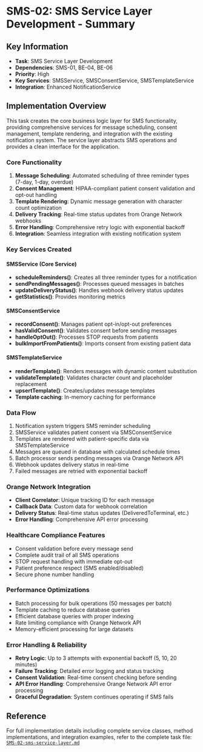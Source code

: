 # SMS-02: SMS Service Layer Development - Summary

## Key Information
- **Task**: SMS Service Layer Development
- **Dependencies**: SMS-01, BE-04, BE-06
- **Priority**: High
- **Key Services**: SMSService, SMSConsentService, SMSTemplateService
- **Integration**: Enhanced NotificationService

## Implementation Overview
This task creates the core business logic layer for SMS functionality, providing comprehensive services for message scheduling, consent management, template rendering, and integration with the existing notification system. The service layer abstracts SMS operations and provides a clean interface for the application.

### Core Functionality
1. **Message Scheduling**: Automated scheduling of three reminder types (7-day, 1-day, overdue)
2. **Consent Management**: HIPAA-compliant patient consent validation and opt-out handling
3. **Template Rendering**: Dynamic message generation with character count optimization
4. **Delivery Tracking**: Real-time status updates from Orange Network webhooks
5. **Error Handling**: Comprehensive retry logic with exponential backoff
6. **Integration**: Seamless integration with existing notification system

### Key Services Created

#### SMSService (Core Service)
- **scheduleReminders()**: Creates all three reminder types for a notification
- **sendPendingMessages()**: Processes queued messages in batches
- **updateDeliveryStatus()**: Handles webhook delivery status updates
- **getStatistics()**: Provides monitoring metrics

#### SMSConsentService
- **recordConsent()**: Manages patient opt-in/opt-out preferences
- **hasValidConsent()**: Validates consent before sending messages
- **handleOptOut()**: Processes STOP requests from patients
- **bulkImportFromPatients()**: Imports consent from existing patient data

#### SMSTemplateService
- **renderTemplate()**: Renders messages with dynamic content substitution
- **validateTemplate()**: Validates character count and placeholder replacement
- **upsertTemplate()**: Creates/updates message templates
- **Template caching**: In-memory caching for performance

### Data Flow
1. Notification system triggers SMS reminder scheduling
2. SMSService validates patient consent via SMSConsentService
3. Templates are rendered with patient-specific data via SMSTemplateService
4. Messages are queued in database with calculated schedule times
5. Batch processor sends pending messages via Orange Network API
6. Webhook updates delivery status in real-time
7. Failed messages are retried with exponential backoff

### Orange Network Integration
- **Client Correlator**: Unique tracking ID for each message
- **Callback Data**: Custom data for webhook correlation
- **Delivery Status**: Real-time status updates (DeliveredToTerminal, etc.)
- **Error Handling**: Comprehensive API error processing

### Healthcare Compliance Features
- Consent validation before every message send
- Complete audit trail of all SMS operations
- STOP request handling with immediate opt-out
- Patient preference respect (SMS enabled/disabled)
- Secure phone number handling

### Performance Optimizations
- Batch processing for bulk operations (50 messages per batch)
- Template caching to reduce database queries
- Efficient database queries with proper indexing
- Rate limiting compliance with Orange Network API
- Memory-efficient processing for large datasets

### Error Handling & Reliability
- **Retry Logic**: Up to 3 attempts with exponential backoff (5, 10, 20 minutes)
- **Failure Tracking**: Detailed error logging and status tracking
- **Consent Validation**: Real-time consent checking before sending
- **API Error Handling**: Comprehensive Orange Network API error processing
- **Graceful Degradation**: System continues operating if SMS fails

## Reference
For full implementation details including complete service classes, method implementations, and integration examples, refer to the complete task file: [`SMS-02-sms-service-layer.md`](SMS-02-sms-service-layer.md)
